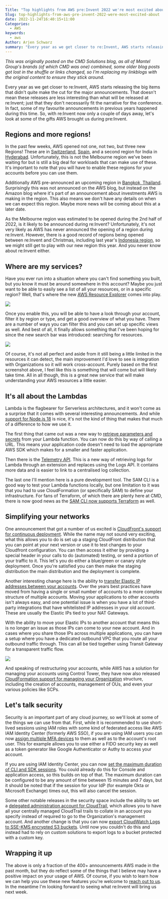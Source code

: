```yaml
---
Title: "Top highlights from AWS pre:Invent 2022 we're most excited about"
Slug: top-highlights-from-aws-pre-invent-2022-were-most-excited-about
date: 2022-11-24T16:40:15+11:00
Categories:
  - AWS
keywords:
  - aws
Author: Arjen Schwarz
summary: "Every year as we get closer to re:Invent, AWS starts releasing the big items that didn’t quite make the cut for the major announcements. That doesn’t mean these releases are less interesting than what will be released at re:Invent; just that they don’t necessarily fit the narrative for the conference. In fact, some of my favourite announcements in previous years happened during this time. So, with re:Invent now only a couple of days away, let’s look at some of the gifts AWS brought us during pre:Invent."
---
```


*This was originally posted on the CMD Solutions blog, as all of Mantel Group's brands (of which CMD was one) combined, some older blog posts got lost in the shuffle or links changed, so I'm replacing my linkblogs with the original content to ensure they stick around.*

Every year as we get closer to re:Invent, AWS starts releasing the big items that didn't quite make the cut for the major announcements. That doesn't mean these releases are less interesting than what will be released at re:Invent; just that they don't necessarily fit the narrative for the conference. In fact, some of my favourite announcements in previous years happened during this time. So, with re:Invent now only a couple of days away, let's look at some of the gifts AWS brought us during pre:Invent.

## Regions and more regions!

In the past few weeks, AWS opened not one, not two, but three new Regions! These are in [Switzerland](https://aws.amazon.com/blogs/aws/a-new-aws-region-opens-in-switzerland/), [Spain](https://aws.amazon.com/blogs/aws/now-open-aws-region-in-spain/), and a second region for India in [Hyderabad](https://aws.amazon.com/blogs/aws/now-open-the-30th-aws-region-asia-pacific-hyderabad-region-in-india/). Unfortunately, this is not the Melbourne region we've been waiting for but is still a big deal for workloads that can make use of these. It's important to note that you will have to enable these regions for your accounts before you can use them.

Additionally AWS pre-announced an upcoming region in [Bangkok, Thailand](https://www.aboutamazon.sg/news/company-news/amazon-web-services-announces-190-billion-baht-investment-to-drive-thailands-digital-future). Surprisingly this was not announced on the AWS blog, but instead on the Amazon blog where it's part of an announcement about investments AWS is making in the region. This also means we don't have any details on when we can expect this region. Maybe more news will be coming about this at a later date.

As the Melbourne region was estimated to be opened during the 2nd half of 2022, is it likely to be announced during re:Invent? Unfortunately, it's not very likely as AWS has never announced the opening of a region during re:Invent. However, there is a good record of regions being opened between re:Invent and Christmas, including last year's [Indonesia region](https://aws.amazon.com/blogs/aws/now-open-aws-asia-pacific-jakarta-region/), so we might still get to play with our new region this year. And you never know about re:Invent either.

## Where are my services?

Have you ever run into a situation where you can't find something you built, but you know it must be around somewhere in this account? Maybe you just want to be able to easily see a list of all your resources, or in a specific region? Well, that's where the new [AWS Resource Explorer](https://aws.amazon.com/blogs/aws/introducing-aws-resource-explorer-quickly-find-resources-in-your-aws-account/) comes into play.

![](/2022/11/top-highlights-from-aws-pre-invent-2022-were-most-excited-about/76a70b123caac542655ffa37fc26f4fbf607e1af.png)

Once you enable this, you will be able to have a look through your account, filter it by region or type, and get a good overview of what you have. There are a number of ways you can filter this and you can set up specific views as well. And best of all, it finally allows something that I've been hoping for since the new search bar was introduced: searching for resources.

![](/2022/11/top-highlights-from-aws-pre-invent-2022-were-most-excited-about/f4ac93531d85e280ae7d29a1cf1a3e198c90101c.png)

Of course, it's not all perfect and aside from it still being a little limited in the resources it can detect, the main improvement I'd love to see is integration with Organizations so it will work cross-account. Purely based on the first screenshot above, I feel like this is something that will come but will likely take time. All in all though, this is a great new service that will make understanding your AWS resources a little easier.

## It's all about the Lambdas

Lambda is the flagbearer for Serverless architectures, and it won't come as a surprise that it comes with several interesting announcements. And while [support for Node.js 18](https://aws.amazon.com/about-aws/whats-new/2022/11/aws-lambda-support-node-js-18/) is nice, it's not the kind of thing that makes that much of a difference to how we use it.

The first thing that came out was a new way to [retrieve parameters and secrets](https://aws.amazon.com/about-aws/whats-new/2022/10/aws-parameters-secrets-lambda-extension/) from your Lambda function. You can now do this by way of calling a URL. This means your application code doesn't need to load the appropriate AWS SDK which makes for a smaller and faster application.

Then there is the [Telemetry API](https://aws.amazon.com/blogs/compute/introducing-the-aws-lambda-telemetry-api/). This is a new way of retrieving logs for Lambda through an extension and replaces using the Logs API. It contains more data and is easier to link to a centralised log collection.

The last one I'll mention here is a pure development tool. The SAM CLI is a good way to test your Lambda functions locally, but one limitation to it was that you had to use CloudFormation (or specifically SAM) to define your infrastructure. For fans of Terraform, of which there are plenty here at CMD, there is now good news as the [SAM CLI now supports Terraform](https://aws.amazon.com/about-aws/whats-new/2022/11/aws-sam-cli-terraform-support-lambda-local-testing-debugging/) as well.

## Simplifying your networks

One announcement that got a number of us excited is [CloudFront's support for continuous deployment](https://aws.amazon.com/blogs/networking-and-content-delivery/use-cloudfront-continuous-deployment-to-safely-validate-cdn-changes/). While the name may not sound very exciting, what this allows you to do is set up a staging CloudFront distribution that you can point at your next version or use it to test changes to your Cloudfront configuration. You can then access it either by providing a special header in your calls to do (automated) testing, or send a portion of your traffic to it. This let's you do either a blue/green or canary style deployment. Once you're satisfied you can then make the staging distribution the main distribution and the deployment is complete.

Another interesting change here is the ability to [transfer Elastic IP addresses between your accounts](https://aws.amazon.com/about-aws/whats-new/2022/10/amazon-virtual-private-cloud-vpc-transfer-elastic-ip-addresses-between-aws-accounts/). Over the years best practices have moved from having a single or small number of accounts to a more complex structure of multiple accounts. Moving your applications to other accounts isn't always easy, and one potential issue is when you have a lot of third-party integrations that have whitelisted IP addresses in your old account. These are usually the Elastic IPs tied to your NAT Gateways.

With the ability to move your Elastic IPs to another account that means this is no longer an issue as those IPs can come to your new account. And in cases where you share those IPs across multiple applications, you can have a setup where you have a dedicated outbound VPC that you route all your outbound traffic through. This can all be tied together using Transit Gateway for a transparent traffic flow.

![](/2022/11/top-highlights-from-aws-pre-invent-2022-were-most-excited-about/0ef6c783ebdf31cd4f5c7e6b9c8286de0edbf193.png)

And speaking of restructuring your accounts, while AWS has a solution for managing your accounts using Control Tower, they have now also released [CloudFormation support for managing your Organization](https://aws.amazon.com/about-aws/whats-new/2022/11/manage-resources-aws-organizations-cloudformation/) structure, including the creation of accounts, management of OUs, and even your various policies like SCPs.

## Let's talk security

Security is an important part of any cloud journey, so we'll look at some of the things we can use from that. First, while it is recommended to use short-lived sessions using IAM roles with some kind of federated access like AWS IAM Identity Center (formerly AWS SSO), if you are using IAM users you can now [assign multiple MFA devices](https://aws.amazon.com/about-aws/whats-new/2022/11/aws-identity-access-management-multi-factor-authentication-devices/) to them as well as to the account's root user. This for example allows you to use either a FIDO security key as well as a token generator like Google Authenticator or Authy to access your account.

If you are using IAM Identity Center, you can now [set the maximum duration of CLI and SDK sessions](https://aws.amazon.com/about-aws/whats-new/2022/11/aws-iam-identity-center-session-management-aws-cli-sdks/). You could already do this for Console and application access, so this builds on top of that. The maximum duration can be configured to be any amount of time between 15 minutes and 7 days, but it should be noted that if the session for your IdP (for example Okta or Microsoft Exchange) times out, this will also cancel the session.

Some other notable releases in the security space include the ability to set a [delegated administration account for CloudTrail](https://aws.amazon.com/about-aws/whats-new/2022/11/aws-cloudtrail-delegated-account-support-aws-organizations/), which allows you to have all your centrally managed CloudTrail trails to collate in an account you specify instead of required to go to the Organization's management account. And another change is that you can now [export CloudWatch Logs to SSE-KMS encrypted S3 buckets](https://aws.amazon.com/about-aws/whats-new/2022/11/amazon-cloudwatch-logs-supports-export-sse-kms-encrypted-s3-buckets/). Until now you couldn't do this and instead had to rely on custom solutions to export logs to a bucket protected with a custom key.

## Wrapping it up

The above is only a fraction of the 400+ announcements AWS made in the past month, but they do reflect some of the things that I believe may have a positive impact on your usage of AWS. Of course, if you wish to learn how we can help you use these new features you're welcome to [reach out to us](https://www.cmdsolutions.com.au/contact-us/). In the meantime I'm looking forward to seeing what re:Invent will bring us next week.

